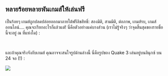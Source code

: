 <?php require("../../entete.php"); ?> <?php require("../../base.php"); ?> <?php require("../../fonctions.php"); ?>

<div id="corps">

<h2>หลายร้อยหลายพันเกมส์ให้เล่นฟรี</h2>

<p>เป็นร้อยๆ เกมส์ถูกปลดปล่อยออกมาภายใต้ฟรีลิขสิทธิ์: สองมิติ, สามมิติ, ต่อภาพ, เกมส์รบ, เกมส์ออนไลน์.... คุณจะเรียกอะไรก็แล้วแต่! นี่คือตัวอย่างแค่บางส่วน (เราไม่รู้จริงๆ ว่าจุดสิ้นสุดของรายชื่อนี้จะอยู่ ณ ที่แห่งใด) :</p>

<div id="items">

<?php all_games_from_file (); ?>

<br class="clearboth" />
</div>

<p>และถ้าคุณจริงจังกับเกมส์ คุณอาจจะสนใจรูปด้านล่างนี้ นี่คือรูปของ Quake 3 เล่นอยู่บนลินุกซ์ บน 24 จอ (!) :</p>

<p><a href="Images/quake_24_screens.jpg"><img src="Images/quake_24_screens_thumbnail.jpg" /></a></p>

</div>


